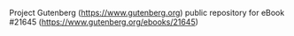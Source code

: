 Project Gutenberg (https://www.gutenberg.org) public repository for eBook #21645 (https://www.gutenberg.org/ebooks/21645)
